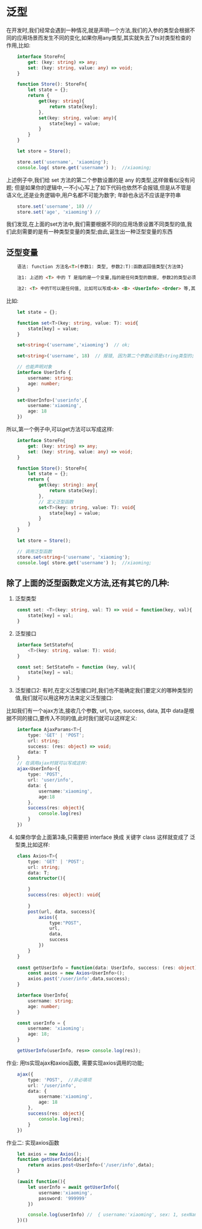 # 泛型
在开发时,我们经常会遇到一种情况,就是声明一个方法,我们的入参的类型会根据不同的应用场景而发生不同的变化,如果你用any类型,其实就失去了ts对类型检查的作用,比如:
```typescript
    interface StoreFn{
        get: (key: string) => any;
        set: (key: string, value: any) => void;
    }

    function Store(): StoreFn{
        let state = {};
        return {
            get(key: string){
                return state[key];
            },
            set(key: string, value: any){
                state[key] = value;
            }
        }
    }

    let store = Store();

    store.set('username', 'xiaoming');
    console.log( store.get('username') );  //xiaoming;
```

上述例子中,我们给 set 方法的第二个参数设置的是 any 的类型,这样做看似没有问题; 但是如果你的逻辑中,一不小心写上了如下代码也依然不会报错,但是从不管是语义化,还是业务逻辑中,用户名都不可能为数字; 年龄也永远不应该是字符串
```typescript
    store.set('username', 18) //
    store.set('age', 'xiaoming') //  
```
我们发现,在上面的set方法中,我们需要根据不同的应用场景设置不同类型的值,我们此刻需要的是有一种类型变量的类型;由此,诞生出一种泛型变量的东西

## 泛型变量
```html
    语法: function 方法名<T>(参数1: 类型, 参数2:T):函数返回值类型{方法体}

    注1: 上述的 <T> 中的 T 是指的是一个变量,指的是任何类型的数据, 参数2的类型必须要是 T类型;

    注2: <T> 中的T可以是任何值, 比如可以写成<A> <B> <UserInfo> <Order> 等,其意义和 <T> 相同;
```
比如:
```typescript
    let state = {};

    function set<T>(key: string, value: T): void{
        state[key] = value;
    }

    set<string>('username','xiaoming')  // ok;

    set<string>('username', 18)  // 报错, 因为第二个参数必须是string类型的;

    // 也能声明对象
    interface UserInfo {
        username: string;
        age: number;
    }

    set<UserInfo>('userinfo',{
        username:'xiaoming',
        age: 18
    })
```

所以,第一个例子中,可以get方法可以写成这样:
```typescript
    interface StoreFn{
        get: (key: string) => any;
        set: (key: string, value: any) => void;
    }

    function Store(): StoreFn{
        let state = {};
        return {
            get(key: string): any{
                return state[key];
            },
            // 定义泛型函数
            set<T>(key: string, value: T): void{
                state[key] = value;
            }
        }
    }

    let store = Store();

    // 调用泛型函数
    store.set<string>('username', 'xiaoming');
    console.log( store.get('username') );  //xiaoming;
```

## 除了上面的泛型函数定义方法,还有其它的几种:
1. 泛型类型
```typescript
    const set: <T>(key: string, val: T) => void = function(key, val){
        state[key] = val;
    }
```

2. 泛型接口
```typescript
    interface SetStateFn{
        <T>(key: string, value: T): void;
    }

    const set: SetStateFn = function (key, val){
        state[key] = val;
    }
```
3. 泛型接口2: 有时,在定义泛型接口时,我们也不能确定我们要定义的哪种类型的值,我们就可以用这种方法来定义泛型接口:

比如我们有一个ajax方法,接收几个参数, url, type, success, data, 其中 data是根据不同的接口,要传入不同的值,此时我们就可以这样定义:
```typescript
    interface AjaxParams<T>{
        type: 'GET' | 'POST';
        url: string;
        success: (res: object) => void;
        data: T
    }
    // 在调用ajax时就可以写成这样:
    ajax<UserInfo>({
        type: 'POST',
        url: 'user/info',
        data: {
            username:'xiaoming',
            age:18
        },
        success(res: object){
            console.log(res)
        }
    })
```
4. 如果你学会上面第3条,只需要把 interface 换成 关键字 class 这样就变成了 泛型类,比如这样:
```typescript
    class Axios<T>{
        type: 'GET' | 'POST';
        url: string;
        data: T;
        constructor(){

        }
        success(res: object): void{
            
        }
        post(url, data, success){
            axios({
                type:"POST",
                url,
                data,
                success
            })
        }
    }
    
    const getUserInfo = function(data: UserInfo, success: (res: object)=> void){
        const axios = new Axios<UserInfo>();
        axios.post('/user/info',data,success);
    }

    interface UserInfo{
        username: string;
        age: number;
    }

    const userInfo = {
        username: 'xiaoming';
        age: 18;
    }

    getUserInfo(userInfo, res=> console.log(res));
```

作业:
用ts实现ajax和axios函数, 需要实现axios调用的功能;
```typescript
    ajax({
        type: 'POST',  //非必填项
        url: '/user/info',
        data: {
            username:'xiaoming',
            age: 18
        },
        success(res: object){
            console.log(res);
        }
    })
```

作业二: 实现axios函数
```typescript
    let axios = new Axios();
    function getUserInfo(data){
        return axios.post<UserInfo>('/user/info',data);
    }

    (await function(){
        let userInfo = await getUserInfo({
            username:'xiaoming',
            password: '999999'
        })

        console.log(userInfo) //  { username:'xiaoming', sex: 1, sexName:'男', phone:'13333333333' }
    })()
```